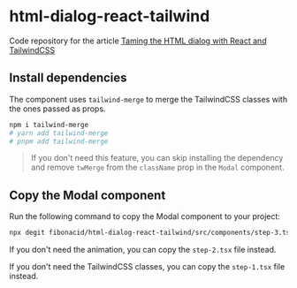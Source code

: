 # html-dialog-react-tailwind

Code repository for the article [Taming the HTML dialog with React and TailwindCSS](https://dev.to/fibonacid/taming-the-html-dialog-with-react-and-tailwindcss-5hec)

## Install dependencies

The component uses `tailwind-merge` to merge the TailwindCSS classes with the ones passed as props.

```bash
npm i tailwind-merge
# yarn add tailwind-merge
# pnpm add tailwind-merge
```
> If you don't need this feature, you can skip installing the dependency and remove `twMerge` from the `className` prop in the `Modal` component.

## Copy the Modal component

Run the following command to copy the Modal component to your project:

```bash
npx degit fibonacid/html-dialog-react-tailwind/src/components/step-3.tsx ./Modal.tsx
```

If you don't need the animation, you can copy the `step-2.tsx` file instead.

If you don't need the TailwindCSS classes, you can copy the `step-1.tsx` file instead.

